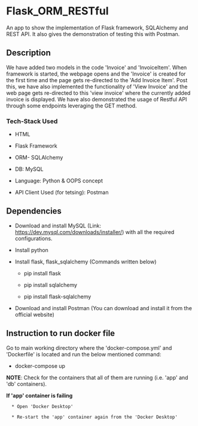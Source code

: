 # Flask_ORM_RESTful
An app to show the implementation of Flask framework, SQLAlchemy and REST API. It also gives the demonstration of testing this with Postman.

## Description ##

We have added two models in the code 'Invoice' and 'InvoiceItem'. When framework is started, the webpage opens and the 'Invoice' is created for the first time and the page gets re-directed to the 'Add Invoice Item'. Post this, we have also implemented the functionality of 'View Invoice' and the web page gets re-directed to this 'view invoice' where the currently added invoice is displayed. We have also demonstrated the usage of Restful API through some endpoints leveraging the GET method.

### Tech-Stack Used ###

* HTML

* Flask Framework

* ORM- SQLAlchemy

* DB: MySQL

* Language: Python & OOPS concept

* API Client Used (for tetsing): Postman

## Dependencies ##

* Download and install MySQL (Link: https://dev.mysql.com/downloads/installer/) with all the required configurations.
  
* Install python
  
* Install flask, flask_sqlalchemy (Commands written below)
  
  * pip install flask
    
  * pip install sqlalchemy
    
  * pip install flask-sqlalchemy

* Download and install Postman (You can download and install it from the official website)

## Instruction to run docker file ##

Go to main working directory where the 'docker-compose.yml' and 'Dockerfile' is located and run the below mentioned command:

* docker-compose up

**NOTE**: Check for the containers that all of them are running (i.e. 'app' and 'db' containers). 

  **If 'app' container is failing**
      
      * Open 'Docker Desktop'
        
      * Re-start the 'app' container again from the 'Docker Desktop'

